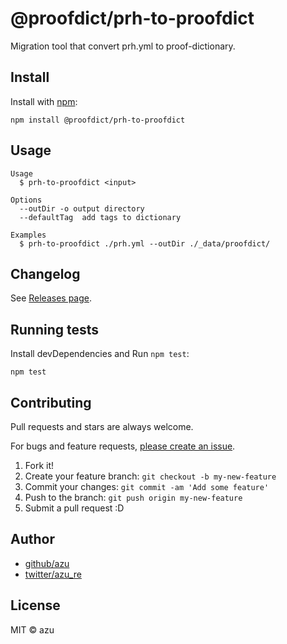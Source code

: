 # @proofdict/prh-to-proofdict

Migration tool that convert prh.yml to proof-dictionary.

## Install

Install with [npm](https://www.npmjs.com/):

    npm install @proofdict/prh-to-proofdict

## Usage

    Usage
      $ prh-to-proofdict <input>
 
    Options
      --outDir -o output directory
      --defaultTag  add tags to dictionary
 
    Examples
      $ prh-to-proofdict ./prh.yml --outDir ./_data/proofdict/

## Changelog

See [Releases page](https://github.com/proofdict/proofdict/releases).

## Running tests

Install devDependencies and Run `npm test`:

    npm test

## Contributing

Pull requests and stars are always welcome.

For bugs and feature requests, [please create an issue](https://github.com/proofdict/proofdict/issues).

1. Fork it!
2. Create your feature branch: `git checkout -b my-new-feature`
3. Commit your changes: `git commit -am 'Add some feature'`
4. Push to the branch: `git push origin my-new-feature`
5. Submit a pull request :D

## Author

- [github/azu](https://github.com/azu)
- [twitter/azu_re](https://twitter.com/azu_re)

## License

MIT © azu

